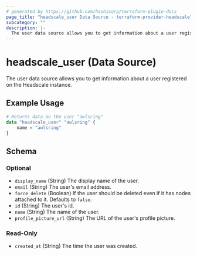 ```yaml
---
# generated by https://github.com/hashicorp/terraform-plugin-docs
page_title: "headscale_user Data Source - terraform-provider-headscale"
subcategory: ""
description: |-
  The user data source allows you to get information about a user registered on the Headscale instance.
---
```


# headscale_user (Data Source)

The user data source allows you to get information about a user registered on the Headscale instance.

## Example Usage

```terraform
# Returns data on the user "awlsring"
data "headscale_user" "awlsring" {
    name = "awlsring"
}
```

<!-- schema generated by tfplugindocs -->
## Schema

### Optional

- `display_name` (String) The display name of the user.
- `email` (String) The user's email address.
- `force_delete` (Boolean) If the user should be deleted even if it has nodes attached to it. Defaults to `false`.
- `id` (String) The user's id.
- `name` (String) The name of the user.
- `profile_picture_url` (String) The URL of the user's profile picture.

### Read-Only

- `created_at` (String) The time the user was created.
